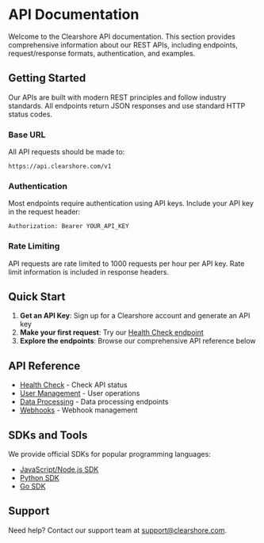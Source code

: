 # API Documentation

Welcome to the Clearshore API documentation. This section provides comprehensive information about our REST APIs, including endpoints, request/response formats, authentication, and examples.

## Getting Started

Our APIs are built with modern REST principles and follow industry standards. All endpoints return JSON responses and use standard HTTP status codes.

### Base URL

All API requests should be made to:
```
https://api.clearshore.com/v1
```

### Authentication

Most endpoints require authentication using API keys. Include your API key in the request header:

```http
Authorization: Bearer YOUR_API_KEY
```

### Rate Limiting

API requests are rate limited to 1000 requests per hour per API key. Rate limit information is included in response headers.

## Quick Start

1. **Get an API Key**: Sign up for a Clearshore account and generate an API key
2. **Make your first request**: Try our [Health Check endpoint](/docs/api/health)
3. **Explore the endpoints**: Browse our comprehensive API reference below

## API Reference

- [Health Check](/docs/api/health) - Check API status
- [User Management](/docs/api/users) - User operations
- [Data Processing](/docs/api/data) - Data processing endpoints
- [Webhooks](/docs/api/webhooks) - Webhook management

## SDKs and Tools

We provide official SDKs for popular programming languages:

- [JavaScript/Node.js SDK](https://github.com/clearshore/js-sdk)
- [Python SDK](https://github.com/clearshore/python-sdk)
- [Go SDK](https://github.com/clearshore/go-sdk)

## Support

Need help? Contact our support team at support@clearshore.com.
